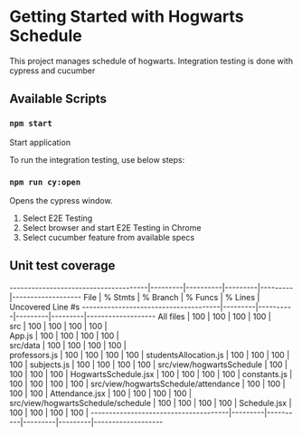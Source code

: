 # Getting Started with Hogwarts Schedule

This project manages schedule of hogwarts. Integration testing is done with cypress and cucumber

## Available Scripts

### `npm start`

Start application

To run the integration testing, use below steps:

### `npm run cy:open`

Opens the cypress window.
1. Select E2E Testing
2. Select browser and start E2E Testing in Chrome
3. Select cucumber feature from available specs

## Unit test coverage

--------------------------------------|---------|----------|---------|---------|-------------------
File                                  | % Stmts | % Branch | % Funcs | % Lines | Uncovered Line #s 
--------------------------------------|---------|----------|---------|---------|-------------------
All files                             |     100 |      100 |     100 |     100 |                   
 src                                  |     100 |      100 |     100 |     100 |                   
  App.js                              |     100 |      100 |     100 |     100 |                   
 src/data                             |     100 |      100 |     100 |     100 |                   
  professors.js                       |     100 |      100 |     100 |     100 | 
  studentsAllocation.js               |     100 |      100 |     100 |     100 | 
  subjects.js                         |     100 |      100 |     100 |     100 | 
 src/view/hogwartsSchedule            |     100 |      100 |     100 |     100 | 
  HogwartsSchedule.jsx                |     100 |      100 |     100 |     100 | 
  constants.js                        |     100 |      100 |     100 |     100 | 
 src/view/hogwartsSchedule/attendance |     100 |      100 |     100 |     100 | 
  Attendance.jsx                      |     100 |      100 |     100 |     100 | 
 src/view/hogwartsSchedule/schedule   |     100 |      100 |     100 |     100 | 
  Schedule.jsx                        |     100 |      100 |     100 |     100 | 
--------------------------------------|---------|----------|---------|---------|-------------------

